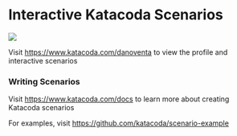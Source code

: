 # Interactive Katacoda Scenarios

[![](http://shields.katacoda.com/katacoda/danoventa/count.svg)](https://www.katacoda.com/danoventa "Get your profile on Katacoda.com")

Visit https://www.katacoda.com/danoventa to view the profile and interactive scenarios

### Writing Scenarios
Visit https://www.katacoda.com/docs to learn more about creating Katacoda scenarios

For examples, visit https://github.com/katacoda/scenario-example
